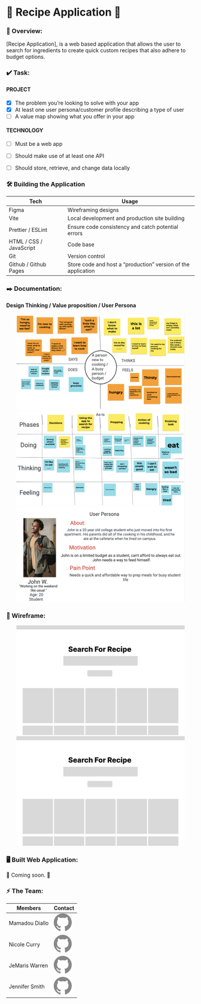 #  🍲 Recipe Application 🥘
### 🔎 Overview: 
[Recipe Application], is a web based application that allows the user to search for ingredients to create quick custom recipes that also adhere to budget options. 

### ✔️ Task:

#### PROJECT
- [x] The problem you’re looking to solve with your app
- [x] At least one user persona/customer profile describing a type of user
- [ ] A value map showing what you offer in your app

#### TECHNOLOGY 

- [ ] Must be a web app
- [ ] Should make use of at least one API
- [ ] Should store, retrieve, and change data locally


### 🛠 Building the Application 


| Tech   | Usage |
| ----------- | ----------- |
|  Figma  | Wireframing designs |
|  Vite     | Local development and production site building      |
|  Prettier / ESLint   |  Ensure code consistency and catch potential errors      |
|  HTML / CSS / JavaScript   | Code base     |
|  Git  |  Version control      |
|  Github / Github Pages  | Store code and host a “production” version of the application |

### ✒️  Documentation: 
#### Design Thinking / Value proposition / User Persona
<div align="center"> 
  <img src="https://github.com/JenniferSmith007/Search_Recipes/blob/main/images/designthink.png" width="450" alt="Design thinking">


 <img src="https://github.com/JenniferSmith007/Search_Recipes/blob/main/images/valueprop.png" width="450" alt="Vaue prop">

  
 <img src="https://github.com/JenniferSmith007/Search_Recipes/blob/main/images/userpersona.png" width="450" alt="user persona">
</div>

###  📐 Wireframe:
<div align="center"> 
  <img src="https://github.com/JenniferSmith007/Search_Recipes/blob/main/images/capstoneexample.svg" width="450" alt="recipe wireframe">
  <img src="https://github.com/JenniferSmith007/Search_Recipes/blob/main/images/capstoneexample.svg" width="450" alt="recipe wireframe">
</div>

### 🖥 Built Web Application: 
🔨 Coming soon. 🧰 

### ⚡️ The Team: 

| Members  | Contact |
| ----------- | ----------- |
|  Mamadou Diallo | [![Github](https://github.com/JenniferSmith007/Search_Recipes/blob/main/images/Github.svg)](https://github.com/madalp) |
|  Nicole Curry | [![Github](https://github.com/JenniferSmith007/Search_Recipes/blob/main/images/Github.svg)](https://github.com/kelly1na) |
|  JeMaris Warren | [![Github](https://github.com/JenniferSmith007/Search_Recipes/blob/main/images/Github.svg)](https://github.com/jemarisw) |
|  Jennifer Smith | [![Github](https://github.com/JenniferSmith007/Search_Recipes/blob/main/images/Github.svg)](https://github.com/JenniferSmith007) |









